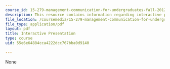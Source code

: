 ```yaml
---
course_id: 15-279-management-communication-for-undergraduates-fall-2012
description: This resource contains information regarding interactive presentation.
file_location: /coursemedia/15-279-management-communication-for-undergraduates-fall-2012/55e6e64884cca4222dcc767bba0d9140_MIT15_279F12_pres_intrctve.pdf
file_type: application/pdf
layout: pdf
title: Interactive Presentation
type: course
uid: 55e6e64884cca4222dcc767bba0d9140

---
```

None